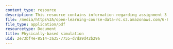 ```yaml
---
content_type: resource
description: This resource contains information regarding assignment 3.
file: /media/https%3A/open-learning-course-data-rc.s3.amazonaws.com/6-837-computer-graphics-fall-2012/2e73bf4e85143a357755d7da9d42b29a_MIT6_837F12_assn3.pdf
file_type: application/pdf
resourcetype: Document
title: Physically-based simulation
uid: 2e73bf4e-8514-3a35-7755-d7da9d42b29a
---
```

